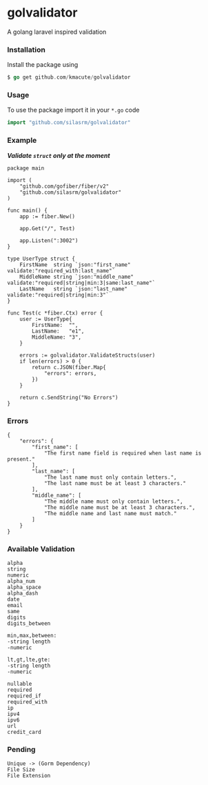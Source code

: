# golvalidator
A golang laravel inspired validation


### Installation

Install the package using
```go
$ go get github.com/kmacute/golvalidator
```

### Usage

To use the package import it in your `*.go` code
```go
import "github.com/silasrm/golvalidator"
```

### Example
***Validate `struct` only at the moment***

```
package main

import (
	"github.com/gofiber/fiber/v2"
	"github.com/silasrm/golvalidator"
)

func main() {
	app := fiber.New()

	app.Get("/", Test)

	app.Listen(":3002")
}

type UserType struct {
	FirstName  string `json:"first_name" validate:"required_with:last_name"`
	MiddleName string `json:"middle_name" validate:"required|string|min:3|same:last_name"`
	LastName   string `json:"last_name" validate:"required|string|min:3"`
}

func Test(c *fiber.Ctx) error {
	user := UserType{
		FirstName:  "",
		LastName:   "e1",
		MiddleName: "3",
	}

	errors := golvalidator.ValidateStructs(user)
	if len(errors) > 0 {
		return c.JSON(fiber.Map{
			"errors": errors,
		})
	}

	return c.SendString("No Errors")
}

```

### Errors
```
{
    "errors": {
        "first_name": [
            "The first name field is required when last name is present."
        ],
        "last_name": [
            "The last name must only contain letters.",
            "The last name must be at least 3 characters."
        ],
        "middle_name": [
            "The middle name must only contain letters.",
            "The middle name must be at least 3 characters.",
            "The middle name and last name must match."
        ]
    }
}
```

### Available Validation
```
alpha
string
numeric
alpha_num
alpha_space
alpha_dash
date
email
same
digits
digits_between

min,max,between:
-string length
-numeric

lt,gt,lte,gte:
-string length
-numeric

nullable
required
required_if
required_with
ip
ipv4
ipv6
url
credit_card
```

### Pending
```
Unique -> (Gorm Dependency)
File Size
File Extension
```
